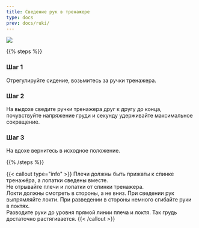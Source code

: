```yaml
---
title: Сведение рук в тренажере
type: docs
prev: docs/ruki/
---
```

![](ruki01.gif)

{{% steps %}}

### Шаг 1
Отрегулируйте сидение, возьмитесь за ручки тренажера.

### Шаг 2
На выдохе сведите ручки тренажера друг к другу до конца, почувствуйте напряжение груди и секунду удерживайте максимальное сокращение.

### Шаг 3
На вдохе вернитесь в исходное положение.

{{% /steps %}}

{{< callout type="info" >}}
Плечи должны быть прижаты к спинке тренажёра, а лопатки сведены вместе.   
Не отрывайте плечи и лопатки от спинки тренажера.  
﻿﻿Локти должны смотреть в стороны, а не вниз. При сведении рук выпрямляйте локти. При разведении в стороны немного сгибайте руки в локтях.   
﻿﻿Разводите руки до уровня прямой линии плеча и локтя. Так грудь достаточно растягивается.
{{< /callout >}}
